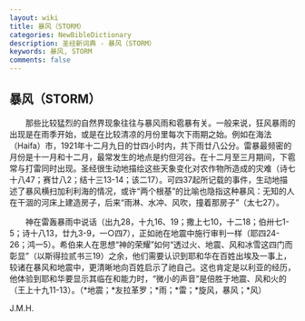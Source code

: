 ```yaml
---
layout: wiki
title: 暴风（STORM）
categories: NewBibleDictionary
description: 圣经新词典 - 暴风（STORM）
keywords: 暴风, STORM
comments: false
---
```


## 暴风（STORM）

　　那些比较猛烈的自然界现象往往与暴风雨和雹暴有关。一般来说，狂风暴雨的出现是在雨季开始，或是在比较清凉的月份里每次下雨期之始。例如在海法（Haifa）市，1921年十二月九日的廿四小时内，共下雨廿八公分。雷暴最频密的月份是十一月和十二月，最常发生的地点是约但河谷。在十二月至三月期间，下雹常与打雷同时出现。圣经很生动地描绘这些天象变化对农作物所造成的灾难（诗七十八47；赛廿八2；结十三13-14；该二17）。可四37起所记载的事件，生动地描述了暴风横扫加利利海的情况，或许“两个根基”的比喻也隐指这种暴风：无知的人在干涸的河床上建造房子，后来“雨淋、水冲、风吹，撞着那房子”（太七27）。

　　神在雷轰暴雨中说话（出九28，十九16、19；撒上七10，十二18；伯卅七1-5；诗十八13，廿九3-9，一○四7），正如祂在地震中施行审判一样（耶四24-26；鸿一5）。希伯来人在思想“神的荣耀”如何“透过火、地震、风和冰雪这四门而彰显”（以斯得拉贰书三19）之余，他们需要认识到耶和华在百姓出埃及一事上，较诸在暴风和地震中，更清晰地向百姓启示了祂自己。这也肯定是以利亚的经历，他体验到耶和华要显示其临在和能力时，“微小的声音”是倍胜于地震、风和火的（王上十九11-13）。（*地震；*友拉革罗；*雨；*雷；*旋风，暴风；*风）

J.M.H.








